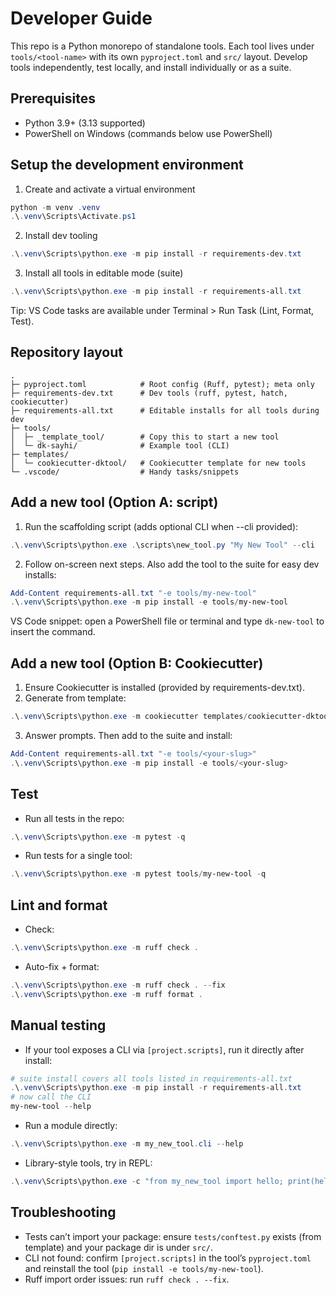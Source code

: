 # Developer Guide

This repo is a Python monorepo of standalone tools. Each tool lives under `tools/<tool-name>` with its own `pyproject.toml` and `src/` layout. Develop tools independently, test locally, and install individually or as a suite.

## Prerequisites
- Python 3.9+ (3.13 supported)
- PowerShell on Windows (commands below use PowerShell)

## Setup the development environment
1) Create and activate a virtual environment
```powershell
python -m venv .venv
.\.venv\Scripts\Activate.ps1
```

2) Install dev tooling
```powershell
.\.venv\Scripts\python.exe -m pip install -r requirements-dev.txt
```

3) Install all tools in editable mode (suite)
```powershell
.\.venv\Scripts\python.exe -m pip install -r requirements-all.txt
```

Tip: VS Code tasks are available under Terminal > Run Task (Lint, Format, Test).

## Repository layout
```
.
├─ pyproject.toml            # Root config (Ruff, pytest); meta only
├─ requirements-dev.txt      # Dev tools (ruff, pytest, hatch, cookiecutter)
├─ requirements-all.txt      # Editable installs for all tools during dev
├─ tools/
│  ├─ _template_tool/        # Copy this to start a new tool
│  └─ dk-sayhi/              # Example tool (CLI)
├─ templates/
│  └─ cookiecutter-dktool/   # Cookiecutter template for new tools
└─ .vscode/                  # Handy tasks/snippets
```

## Add a new tool (Option A: script)
1) Run the scaffolding script (adds optional CLI when --cli provided):
```powershell
.\.venv\Scripts\python.exe .\scripts\new_tool.py "My New Tool" --cli
```
2) Follow on-screen next steps. Also add the tool to the suite for easy dev installs:
```powershell
Add-Content requirements-all.txt "-e tools/my-new-tool"
.\.venv\Scripts\python.exe -m pip install -e tools/my-new-tool
```

VS Code snippet: open a PowerShell file or terminal and type `dk-new-tool` to insert the command.

## Add a new tool (Option B: Cookiecutter)
1) Ensure Cookiecutter is installed (provided by requirements-dev.txt).
2) Generate from template:
```powershell
.\.venv\Scripts\python.exe -m cookiecutter templates/cookiecutter-dktool
```
3) Answer prompts. Then add to the suite and install:
```powershell
Add-Content requirements-all.txt "-e tools/<your-slug>"
.\.venv\Scripts\python.exe -m pip install -e tools/<your-slug>
```

## Test
- Run all tests in the repo:
```powershell
.\.venv\Scripts\python.exe -m pytest -q
```
- Run tests for a single tool:
```powershell
.\.venv\Scripts\python.exe -m pytest tools/my-new-tool -q
```

## Lint and format
- Check:
```powershell
.\.venv\Scripts\python.exe -m ruff check .
```
- Auto-fix + format:
```powershell
.\.venv\Scripts\python.exe -m ruff check . --fix
.\.venv\Scripts\python.exe -m ruff format .
```

## Manual testing
- If your tool exposes a CLI via `[project.scripts]`, run it directly after install:
```powershell
# suite install covers all tools listed in requirements-all.txt
.\.venv\Scripts\python.exe -m pip install -r requirements-all.txt
# now call the CLI
my-new-tool --help
```
- Run a module directly:
```powershell
.\.venv\Scripts\python.exe -m my_new_tool.cli --help
```
- Library-style tools, try in REPL:
```powershell
.\.venv\Scripts\python.exe -c "from my_new_tool import hello; print(hello('World'))"
```

## Troubleshooting
- Tests can’t import your package: ensure `tests/conftest.py` exists (from template) and your package dir is under `src/`.
- CLI not found: confirm `[project.scripts]` in the tool’s `pyproject.toml` and reinstall the tool (`pip install -e tools/my-new-tool`).
- Ruff import order issues: run `ruff check . --fix`.
